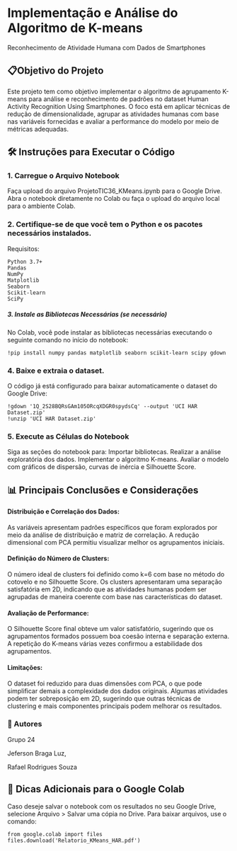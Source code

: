 # Implementação e Análise do Algoritmo de K-means
Reconhecimento de Atividade Humana com Dados de Smartphones


## 📋Objetivo do Projeto

Este projeto tem como objetivo implementar o algoritmo de agrupamento K-means para análise e reconhecimento de padrões no dataset Human Activity Recognition Using Smartphones. O foco está em aplicar técnicas de redução de dimensionalidade, agrupar as atividades humanas com base nas variáveis fornecidas e avaliar a performance do modelo por meio de métricas adequadas.

## 🛠️ Instruções para Executar o Código

### 1. Carregue o Arquivo Notebook
Faça upload do arquivo ProjetoTIC36_KMeans.ipynb para o Google Drive.
Abra o notebook diretamente no Colab ou faça o upload do arquivo local para o ambiente Colab.

### 2. Certifique-se de que você tem o Python e os pacotes necessários instalados.

Requisitos:

    Python 3.7+
    Pandas
    NumPy
    Matplotlib
    Seaborn
    Scikit-learn
    SciPy

##### 3. Instale as Bibliotecas Necessárias (se necessário)

No Colab, você pode instalar as bibliotecas necessárias executando o seguinte comando no início do notebook:

    !pip install numpy pandas matplotlib seaborn scikit-learn scipy gdown

### 4. Baixe e extraia o dataset.

O código já está configurado para baixar automaticamente o dataset do Google Drive:

    !gdown '1Q_2S28BQRsGAm105ORcqXDGR0spydsCq' --output 'UCI HAR Dataset.zip'
    !unzip 'UCI HAR Dataset.zip'

### 5. Execute as Células do Notebook

Siga as seções do notebook para:
    Importar bibliotecas.
    Realizar a análise exploratória dos dados.
    Implementar o algoritmo K-means.
    Avaliar o modelo com gráficos de dispersão, curvas de inércia e Silhouette Score.
    
## 📊 Principais Conclusões e Considerações

#### Distribuição e Correlação dos Dados:
As variáveis apresentam padrões específicos que foram explorados por meio da análise de distribuição e matriz de correlação.
A redução dimensional com PCA permitiu visualizar melhor os agrupamentos iniciais.

#### Definição do Número de Clusters:
O número ideal de clusters foi definido como k=6 com base no método do cotovelo e no Silhouette Score.
Os clusters apresentaram uma separação satisfatória em 2D, indicando que as atividades humanas podem ser agrupadas de maneira coerente com base nas   características do dataset.

#### Avaliação de Performance:
O Silhouette Score final obteve um valor satisfatório, sugerindo que os agrupamentos formados possuem boa coesão interna e separação externa.
A repetição do K-means várias vezes confirmou a estabilidade dos agrupamentos.

#### Limitações:
O dataset foi reduzido para duas dimensões com PCA, o que pode simplificar demais a complexidade dos dados originais.
Algumas atividades podem ter sobreposição em 2D, sugerindo que outras técnicas de clustering e mais componentes principais podem melhorar os resultados.

### 👥 Autores

Grupo 24

Jeferson Braga Luz,

Rafael Rodrigues Souza

## 📌 Dicas Adicionais para o Google Colab

Caso deseje salvar o notebook com os resultados no seu Google Drive, selecione Arquivo > Salvar uma cópia no Drive.
Para baixar arquivos, use o comando:

    from google.colab import files
    files.download('Relatorio_KMeans_HAR.pdf')
